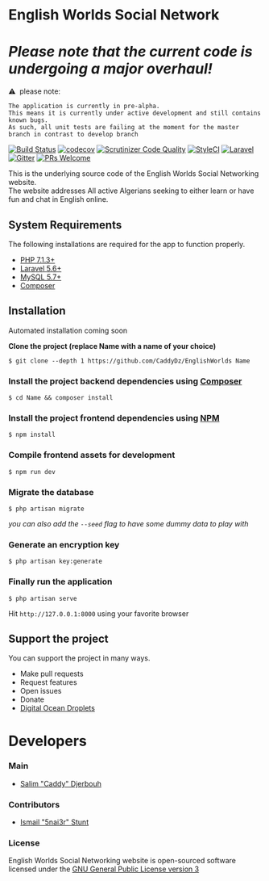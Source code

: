 # English Worlds Social Network
# *Please note that the current code is undergoing a **major** overhaul!*  
&#x26A0;&nbsp; please note:
```
The application is currently in pre-alpha.
This means it is currently under active development and still contains known bugs.
As such, all unit tests are failing at the moment for the master branch in contrast to develop branch
```
[![Build Status](https://travis-ci.org/CaddyDz/EnglishWorlds.svg?branch=develop)](https://travis-ci.org/CaddyDz/EnglishWorlds)
[![codecov](https://codecov.io/gh/CaddyDz/EnglishWorlds/branch/develop/graph/badge.svg)](https://codecov.io/gh/CaddyDz/EnglishWorlds)
[![Scrutinizer Code Quality](https://scrutinizer-ci.com/g/CaddyDz/EnglishWorlds/badges/quality-score.png?b=develop)](https://scrutinizer-ci.com/g/CaddyDz/EnglishWorlds/?branch=develop)
[![StyleCI](https://github.styleci.io/repos/69740118/shield?branch=develop)](https://github.styleci.io/repos/69740118)
[![Laravel](https://img.shields.io/badge/Powered%20by-Laravel%20Framework-red.svg)](https://laravel.com/)
[![Gitter](https://img.shields.io/gitter/room/EnglishDz/Lobby.svg?style=flat-square)](https://gitter.im/EnglishDz/Lobby)
[![PRs Welcome](https://img.shields.io/badge/PRs-welcome-brightgreen.svg?style=flat-square)](http://makeapullrequest.com)

This is the underlying source code of the English Worlds Social Networking website.  
The website addresses All active Algerians seeking to either learn or have fun and chat in English online.

## System Requirements

The following installations are required for the app to function properly.

* [PHP 7.1.3+](http://php.net/manual/en/install.php)
* [Laravel 5.6+](https://laravel.com/docs/5.6#installation)
* [MySQL 5.7+](https://dev.mysql.com/doc/refman/5.7/en/installing.html)
* [Composer](https://getcomposer.org/doc/00-intro.md)

## Installation

Automated installation coming soon

**Clone the project (replace Name with a name of your choice)**

``` shell
$ git clone --depth 1 https://github.com/CaddyDz/EnglishWorlds Name
```

### Install the project backend dependencies using [Composer](https://getcomposer.org/)

``` shell
$ cd Name && composer install
```

### Install the project frontend dependencies using [NPM](https://www.npmjs.com/)

``` shell
$ npm install
```

### Compile frontend assets for development

``` shell
$ npm run dev
```

### Migrate the database

``` shell
$ php artisan migrate
```
*you can also add the `--seed` flag to have some dummy data to play with*

### Generate an encryption key

``` shell
$ php artisan key:generate
```

### Finally run the application

``` shell
$ php artisan serve
```

Hit ``http://127.0.0.1:8000`` using your favorite browser

## Support the project
You can support the project in many ways.
- Make pull requests
- Request features
- Open issues
- Donate
- [Digital Ocean Droplets](https://m.do.co/c/1d3a577130a4)

# Developers
### Main
- [Salim "Caddy" Djerbouh](https://github.com/CaddyDz/)

### Contributors
- [Ismail "5nai3r" Stunt](https://github.com/5nai3r)

### License

English Worlds Social Networking website is open-sourced software licensed under the [GNU General Public License version 3](https://opensource.org/licenses/GPL-3.0)
